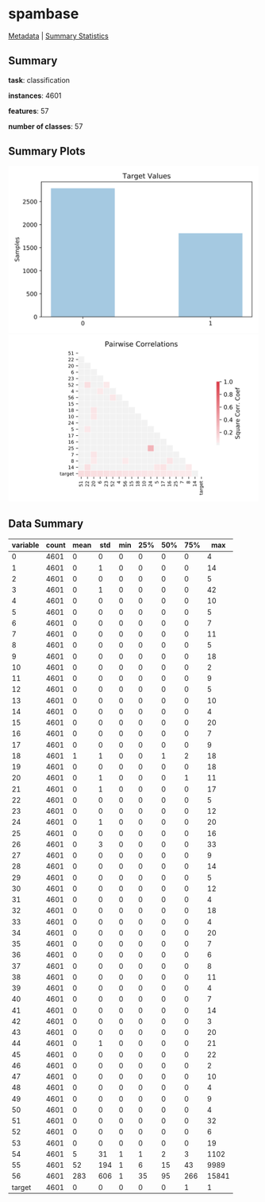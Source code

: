 # spambase

[Metadata](metadata.yaml) | [Summary Statistics](summary_stats.csv)

## Summary

**task**: classification

**instances**: 4601

**features**: 57

**number of classes**: 57

## Summary Plots

![Labels](label.svg)
![Corr](corr.svg)

## Data Summary

|	variable	|	count	|	mean	|	std	|	min	|	25%	|	50%	|	75%	|	max|
| --- | --- | --- | --- | --- | --- | --- | --- | --- |
|	0	|	4601	|	0	|	0	|	0	|	0	|	0	|	0	|	4
|	1	|	4601	|	0	|	1	|	0	|	0	|	0	|	0	|	14
|	2	|	4601	|	0	|	0	|	0	|	0	|	0	|	0	|	5
|	3	|	4601	|	0	|	1	|	0	|	0	|	0	|	0	|	42
|	4	|	4601	|	0	|	0	|	0	|	0	|	0	|	0	|	10
|	5	|	4601	|	0	|	0	|	0	|	0	|	0	|	0	|	5
|	6	|	4601	|	0	|	0	|	0	|	0	|	0	|	0	|	7
|	7	|	4601	|	0	|	0	|	0	|	0	|	0	|	0	|	11
|	8	|	4601	|	0	|	0	|	0	|	0	|	0	|	0	|	5
|	9	|	4601	|	0	|	0	|	0	|	0	|	0	|	0	|	18
|	10	|	4601	|	0	|	0	|	0	|	0	|	0	|	0	|	2
|	11	|	4601	|	0	|	0	|	0	|	0	|	0	|	0	|	9
|	12	|	4601	|	0	|	0	|	0	|	0	|	0	|	0	|	5
|	13	|	4601	|	0	|	0	|	0	|	0	|	0	|	0	|	10
|	14	|	4601	|	0	|	0	|	0	|	0	|	0	|	0	|	4
|	15	|	4601	|	0	|	0	|	0	|	0	|	0	|	0	|	20
|	16	|	4601	|	0	|	0	|	0	|	0	|	0	|	0	|	7
|	17	|	4601	|	0	|	0	|	0	|	0	|	0	|	0	|	9
|	18	|	4601	|	1	|	1	|	0	|	0	|	1	|	2	|	18
|	19	|	4601	|	0	|	0	|	0	|	0	|	0	|	0	|	18
|	20	|	4601	|	0	|	1	|	0	|	0	|	0	|	1	|	11
|	21	|	4601	|	0	|	1	|	0	|	0	|	0	|	0	|	17
|	22	|	4601	|	0	|	0	|	0	|	0	|	0	|	0	|	5
|	23	|	4601	|	0	|	0	|	0	|	0	|	0	|	0	|	12
|	24	|	4601	|	0	|	1	|	0	|	0	|	0	|	0	|	20
|	25	|	4601	|	0	|	0	|	0	|	0	|	0	|	0	|	16
|	26	|	4601	|	0	|	3	|	0	|	0	|	0	|	0	|	33
|	27	|	4601	|	0	|	0	|	0	|	0	|	0	|	0	|	9
|	28	|	4601	|	0	|	0	|	0	|	0	|	0	|	0	|	14
|	29	|	4601	|	0	|	0	|	0	|	0	|	0	|	0	|	5
|	30	|	4601	|	0	|	0	|	0	|	0	|	0	|	0	|	12
|	31	|	4601	|	0	|	0	|	0	|	0	|	0	|	0	|	4
|	32	|	4601	|	0	|	0	|	0	|	0	|	0	|	0	|	18
|	33	|	4601	|	0	|	0	|	0	|	0	|	0	|	0	|	4
|	34	|	4601	|	0	|	0	|	0	|	0	|	0	|	0	|	20
|	35	|	4601	|	0	|	0	|	0	|	0	|	0	|	0	|	7
|	36	|	4601	|	0	|	0	|	0	|	0	|	0	|	0	|	6
|	37	|	4601	|	0	|	0	|	0	|	0	|	0	|	0	|	8
|	38	|	4601	|	0	|	0	|	0	|	0	|	0	|	0	|	11
|	39	|	4601	|	0	|	0	|	0	|	0	|	0	|	0	|	4
|	40	|	4601	|	0	|	0	|	0	|	0	|	0	|	0	|	7
|	41	|	4601	|	0	|	0	|	0	|	0	|	0	|	0	|	14
|	42	|	4601	|	0	|	0	|	0	|	0	|	0	|	0	|	3
|	43	|	4601	|	0	|	0	|	0	|	0	|	0	|	0	|	20
|	44	|	4601	|	0	|	1	|	0	|	0	|	0	|	0	|	21
|	45	|	4601	|	0	|	0	|	0	|	0	|	0	|	0	|	22
|	46	|	4601	|	0	|	0	|	0	|	0	|	0	|	0	|	2
|	47	|	4601	|	0	|	0	|	0	|	0	|	0	|	0	|	10
|	48	|	4601	|	0	|	0	|	0	|	0	|	0	|	0	|	4
|	49	|	4601	|	0	|	0	|	0	|	0	|	0	|	0	|	9
|	50	|	4601	|	0	|	0	|	0	|	0	|	0	|	0	|	4
|	51	|	4601	|	0	|	0	|	0	|	0	|	0	|	0	|	32
|	52	|	4601	|	0	|	0	|	0	|	0	|	0	|	0	|	6
|	53	|	4601	|	0	|	0	|	0	|	0	|	0	|	0	|	19
|	54	|	4601	|	5	|	31	|	1	|	1	|	2	|	3	|	1102
|	55	|	4601	|	52	|	194	|	1	|	6	|	15	|	43	|	9989
|	56	|	4601	|	283	|	606	|	1	|	35	|	95	|	266	|	15841
|	target	|	4601	|	0	|	0	|	0	|	0	|	0	|	1	|	1
